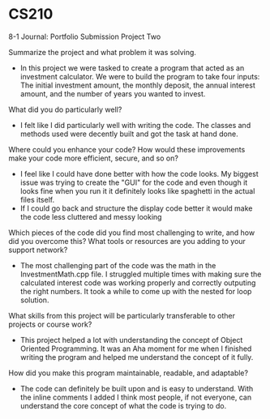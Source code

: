 # CS210
8-1 Journal: Portfolio Submission Project Two

Summarize the project and what problem it was solving.
- In this project we were tasked to create a program that acted as an investment calculator. We were to build the program to take four inputs: The initial investment amount, the monthly deposit, the annual interest amount, and the number of years you wanted to invest.
  
What did you do particularly well?
- I felt like I did particularly well with writing the code. The classes and methods used were decently built and got the task at hand done.
  
Where could you enhance your code? How would these improvements make your code more efficient, secure, and so on?
- I feel like I could have done better with how the code looks. My biggest issue was trying to create the "GUI" for the code and even though it looks fine when you run it it definitely looks like spaghetti in the actual files itself.
- If I could go back and structure the display code better it would make the code less cluttered and messy looking
  
Which pieces of the code did you find most challenging to write, and how did you overcome this? What tools or resources are you adding to your support network?
- The most challenging part of the code was the math in the InvestmentMath.cpp file. I struggled multiple times with making sure the calculated interest code was working properly and correctly outputing the right numbers. It took a while to come up with the nested for loop solution.
  
What skills from this project will be particularly transferable to other projects or course work?
- This project helped a lot with understanding the concept of Object Oriented Programming. It was an Aha moment for me when I finished writing the program and helped me understand the concept of it fully.
  
How did you make this program maintainable, readable, and adaptable?
- The code can definitely be built upon and is easy to understand. With the inline comments I added I think most people, if not everyone, can understand the core concept of what the code is trying to do.
